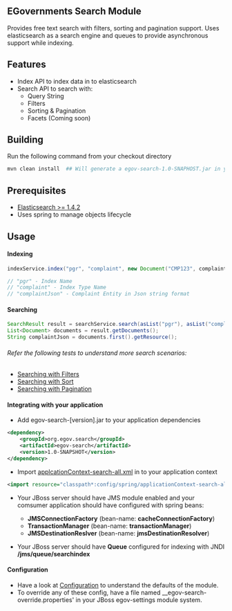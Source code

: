 EGovernments Search Module
----

Provides free text search with filters, sorting and pagination support. Uses elasticsearch as a search engine and queues to provide asynchronous support while indexing.

## Features

* Index API to index data in to elasticsearch
* Search API to search with:
    - Query String
    - Filters
    - Sorting & Pagination
    - Facets (Coming soon)

## Building

Run the following command from your checkout directory

```bash
mvn clean install  ## Will generate a egov-search-1.0-SNAPHOST.jar in your build (target) directory
```

## Prerequisites

* [Elasticsearch >= 1.4.2](https://download.elasticsearch.org/elasticsearch/elasticsearch/elasticsearch-1.4.2.zip)
* Uses spring to manage objects lifecycle

## Usage

#### Indexing

```java
indexService.index("pgr", "complaint", new Document("CMP123", complaintJson));

// "pgr" - Index Name
// "complaint" - Index Type Name
// "complaintJson" - Complaint Entity in Json string format
```

#### Searching	

```java
SearchResult result = searchService.search(asList("pgr"), asList("complaint"), Filters.andFilters(filterMap), Sort.NULL, Page.NULL);
List<Document> documents = result.getDocuments();
String complaintJson = documents.first().getResource();
```

###### Refer the following tests to understand more search scenarios:

* [Searching with Filters](http://git.egovernments.org/projects/EES/repos/egov-search/browse/src/test/java/org/egov/search/service/SearchServiceMultipleFiltersTest.java)
* [Searching with Sort](http://git.egovernments.org/projects/EES/repos/egov-search/browse/src/test/java/org/egov/search/service/SearchServiceSortTest.java)
* [Searching with Pagination](http://git.egovernments.org/projects/EES/repos/egov-search/browse/src/test/java/org/egov/search/service/SearchServicePaginationTest.java)

#### Integrating with your application

* Add egov-search-[version].jar to your application dependencies

```xml
<dependency>
    <groupId>org.egov.search</groupId>
    <artifactId>egov-search</artifactId>
    <version>1.0-SNAPSHOT</version>
</dependency>
```

* Import [applcationContext-search-all.xml](http://git.egovernments.org/projects/EES/repos/egov-search/browse/src/main/resources/config/spring/applcationContext-search-all.xml) in to your application context

```xml
<import resource="classpath*:config/spring/applicationContext-search-all.xml" />
```

* Your JBoss server should have JMS module enabled and your comsumer application should have configured with spring beans:
    - __JMSConnectionFactory__ (bean-name: __cacheConnectionFactory__)
    - __TransactionManager__ (bean-name: __transactionManager__)  
    - __JMSDestinationReslver__ (bean-name: __jmsDestinationResolver__)

* Your JBoss server should have __Queue__ configured for indexing with JNDI __/jms/queue/searchindex__

#### Configuration

* Have a look at [Configuration](http://git.egovernments.org/projects/EES/repos/egov-search/browse/src/main/resources/config/egov-search.properties) to understand the defaults of the module.
* To override any of these config, have a file named __egov-search-override.properties' in your JBoss egov-settings module system.